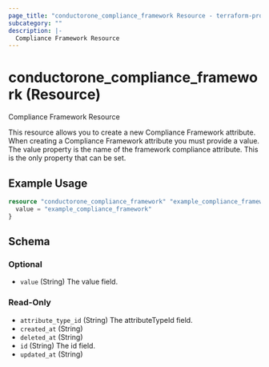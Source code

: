 ```yaml
---
page_title: "conductorone_compliance_framework Resource - terraform-provider-conductorone"
subcategory: ""
description: |-
  Compliance Framework Resource
---
```


# conductorone_compliance_framework (Resource)

Compliance Framework Resource

This resource allows you to create a new Compliance Framework attribute.
When creating a Compliance Framework attribute you must provide a value. The value property is the name of the framework compliance attribute. This is the only property that can be set.

## Example Usage

```terraform
resource "conductorone_compliance_framework" "example_compliance_framework" {
  value = "example_compliance_framework"
}
```

<!-- schema generated by tfplugindocs -->
## Schema

### Optional

- `value` (String) The value field.

### Read-Only

- `attribute_type_id` (String) The attributeTypeId field.
- `created_at` (String)
- `deleted_at` (String)
- `id` (String) The id field.
- `updated_at` (String)